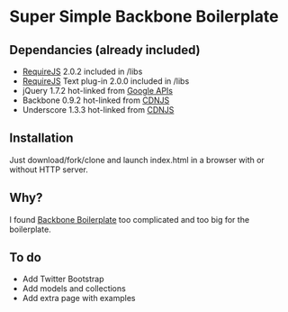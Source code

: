 # Super Simple Backbone Boilerplate

## Dependancies (already included)

* [RequireJS](http://requirejs.org/) 2.0.2 included in /libs
* [RequireJS](http://requirejs.org/) Text plug-in 2.0.0 included in /libs
* jQuery 1.7.2 hot-linked from [Google APIs](https://developers.google.com/speed/libraries/devguide)
* Backbone 0.9.2 hot-linked from [CDNJS](http://cdnjs.com)
* Underscore 1.3.3 hot-linked from [CDNJS](http://cdnjs.com)

## Installation

Just download/fork/clone and launch index.html in a browser with or without HTTP server.

## Why?

I found [Backbone Boilerplate](http://backboneboilerplate.com/) too complicated and too big for the boilerplate. 

## To do

* Add Twitter Bootstrap
* Add models and collections 
* Add extra page with examples